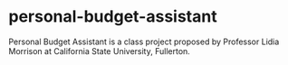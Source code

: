 personal-budget-assistant
=========================

Personal Budget Assistant is a class project proposed by Professor Lidia Morrison at California State University, Fullerton.
